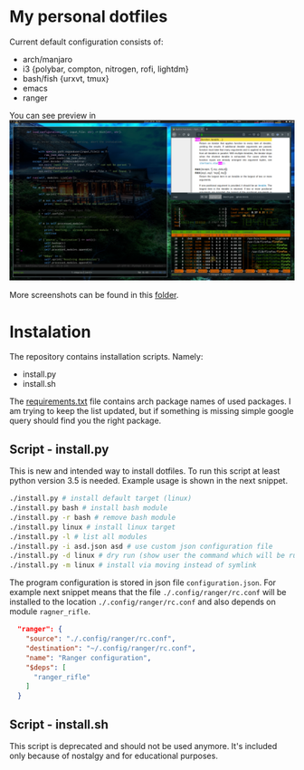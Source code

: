 # My personal dotfiles
Current default configuration consists of:

- arch/manjaro
- i3 {polybar, compton, nitrogen, rofi, lightdm}
- bash/fish {urxvt, tmux}
- emacs
- ranger

You can see preview in
![Current state of dotfiles](./screenshots/23.6.2019.png)

More screenshots can be found in this [folder](screenshots).

# Instalation

The repository contains installation scripts. Namely:

- install.py
- install.sh

The [requirements.txt](requirements.txt) file contains arch package names of used packages. I am
trying to keep the list updated, but if something is missing simple google query
should find you the right package.

## Script - install.py

This is new and intended way to install dotfiles. To run this script at least
python version 3.5 is needed. Example usage is shown in the next snippet.

```bash
./install.py # install default target (linux)
./install.py bash # install bash module
./install.py -r bash # remove bash module
./install.py linux # install linux target
./install.py -l # list all modules
./install.py -i asd.json asd # use custom json configuration file
./install.py -d linux # dry run (show user the command which will be run)
./install.py -m linux # install via moving instead of symlink
```

The program configuration is stored in json file `configuration.json`. For
example next snippet means that the file `./.config/ranger/rc.conf` will be
installed to the location `./.config/ranger/rc.conf` and also depends on module
`ragner_rifle`.

```json
  "ranger": {
    "source": "./.config/ranger/rc.conf",
    "destination": "~/.config/ranger/rc.conf",
    "name": "Ranger configuration",
    "$deps": [
      "ranger_rifle"
    ]
  }
```

## Script - install.sh

This script is deprecated and should not be used anymore. It's included only
because of nostalgy and for educational purposes.
